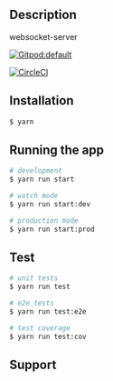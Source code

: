 ## Description

websocket-server

[![Gitpod:default](https://gitpod.io/button/open-in-gitpod.svg)](https://gitpod.io/#https://github.com/vikadata/vikadata-websocket)

[![CircleCI](https://circleci.com/gh/vikadata/vikadata-websocket/tree/master.svg?style=svg)](https://circleci.com/gh/vikadata/vikadata-websocket/tree/master)

## Installation

```bash
$ yarn
```

## Running the app

```bash
# development
$ yarn run start

# watch mode
$ yarn run start:dev

# production mode
$ yarn run start:prod
```

## Test

```bash
# unit tests
$ yarn run test

# e2e tests
$ yarn run test:e2e

# test coverage
$ yarn run test:cov
```

## Support

